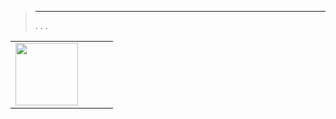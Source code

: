 
>****
>. . .
> [](https://market.jeedom.com/index.php?v=d&p=market&type=plugin&categorie=core+v4.2) 


| | | | |
|--- | --- | --- | ---|
|<img src="./beta/._icon.png" class="pluginLogo" width="100" />||<br/>|<br/>[](https://market.jeedom.com/index.php?v=d&p=market_display&id=-1)<br/>[](./beta/changelog.md)|
